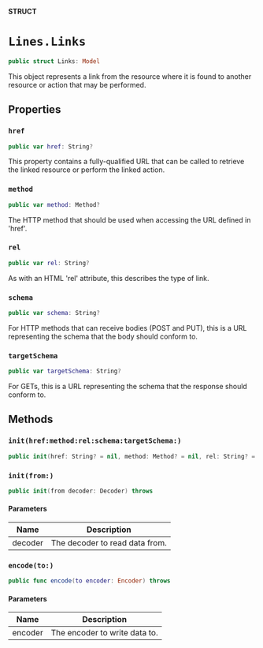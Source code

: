 **STRUCT**

# `Lines.Links`

```swift
public struct Links: Model
```

This object represents a link from the resource where it is found to another resource or action that may be performed.

## Properties
### `href`

```swift
public var href: String?
```

This property contains a fully-qualified URL that can be called to retrieve the linked resource or perform the linked action.

### `method`

```swift
public var method: Method?
```

The HTTP method that should be used when accessing the URL defined in 'href'.

### `rel`

```swift
public var rel: String?
```

As with an HTML 'rel' attribute, this describes the type of link.

### `schema`

```swift
public var schema: String?
```

For HTTP methods that can receive bodies (POST and PUT), this is a URL representing the schema that the body should conform to.

### `targetSchema`

```swift
public var targetSchema: String?
```

For GETs, this is a URL representing the schema that the response should conform to.

## Methods
### `init(href:method:rel:schema:targetSchema:)`

```swift
public init(href: String? = nil, method: Method? = nil, rel: String? = nil, schema: String? = nil, targetSchema: String? = nil)
```

### `init(from:)`

```swift
public init(from decoder: Decoder) throws
```

#### Parameters

| Name | Description |
| ---- | ----------- |
| decoder | The decoder to read data from. |

### `encode(to:)`

```swift
public func encode(to encoder: Encoder) throws
```

#### Parameters

| Name | Description |
| ---- | ----------- |
| encoder | The encoder to write data to. |